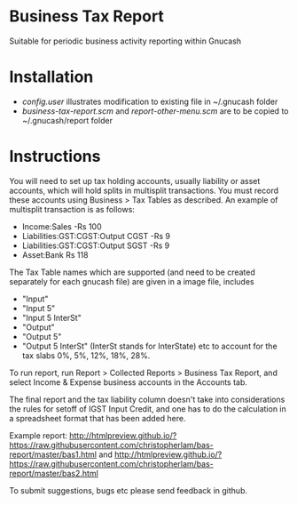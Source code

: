 # Business Tax Report

Suitable for periodic business activity reporting within Gnucash

# Installation
* _config.user_ illustrates modification to existing file in ~/.gnucash folder
* _business-tax-report.scm_ and _report-other-menu.scm_ are to be copied to ~/.gnucash/report folder

# Instructions
You will need to set up tax holding accounts, usually liability or asset accounts, which will hold splits in multisplit transactions.
You must record these accounts using Business > Tax Tables as described. An example of multisplit transaction is as follows:
* Income:Sales -Rs 100
* Liabilities:GST:CGST:Output CGST -Rs 9
* Liabilities:GST:CGST:Output SGST -Rs 9
* Asset:Bank Rs 118

The Tax Table names which are supported (and need to be created separately for each gnucash file) are given in a image file, includes 
* "Input"
* "Input 5" 
* "Input 5 InterSt"
* "Output"
* "Output 5"
* "Output 5 InterSt"
(InterSt stands for InterState)
etc to account for the tax slabs 0%, 5%, 12%, 18%, 28%.

To run report, run Report > Collected Reports > Business Tax Report, and select Income & Expense business accounts in the Accounts tab.

The final report and the tax liability column doesn't take into considerations the rules for setoff of IGST Input Credit, and one has to
do the calculation in a spreadsheet format that has been added here.

Example report: http://htmlpreview.github.io/?https://raw.githubusercontent.com/christopherlam/bas-report/master/bas1.html 
and http://htmlpreview.github.io/?https://raw.githubusercontent.com/christopherlam/bas-report/master/bas2.html

To submit suggestions, bugs etc please send feedback in github.

